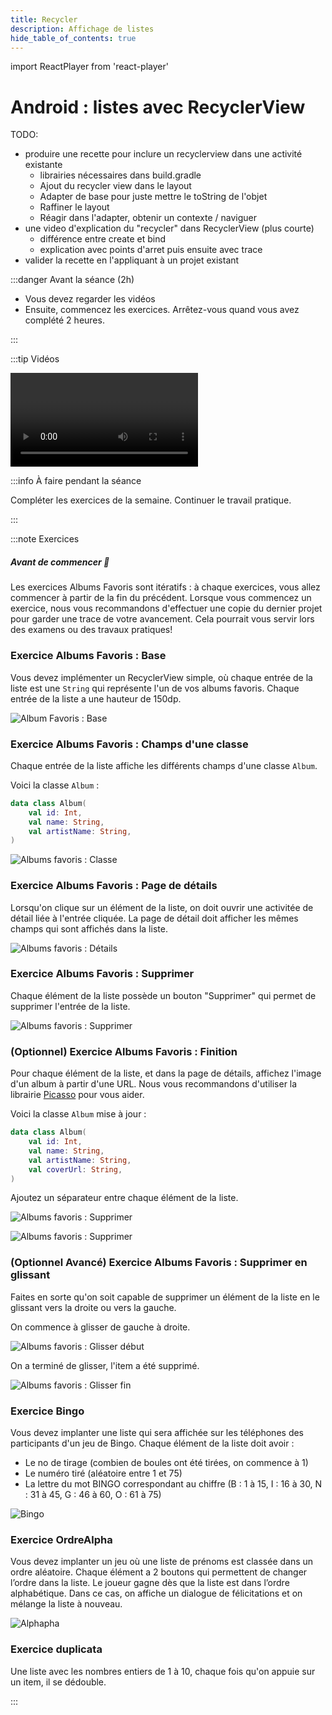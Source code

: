 ```yaml
---
title: Recycler
description: Affichage de listes
hide_table_of_contents: true
---
```


import ReactPlayer from 'react-player'

# Android : listes avec RecyclerView

<Row>

<Column>

TODO:

- produire une recette pour inclure un recyclerview dans une activité existante
  - librairies nécessaires dans build.gradle
  - Ajout du recycler view dans le layout
  - Adapter de base pour juste mettre le toString de l'objet
  - Raffiner le layout
  - Réagir dans l'adapter, obtenir un contexte / naviguer
- une video d'explication du "recycler" dans RecyclerView (plus courte)
  - différence entre create et bind
  - explication avec points d'arret puis ensuite avec trace
- valider la recette en l'appliquant à un projet existant

:::danger Avant la séance (2h)

- Vous devez regarder les vidéos
- Ensuite, commencez les exercices. Arrêtez-vous quand vous avez complété 2 heures.

:::

</Column>

<Column>

:::tip Vidéos

<Video url="https://youtu.be/nkGseYC3QAw" />

[Code après video 1](https://github.com/departement-info-cem/3N5-Prog3/tree/main/code/recyclerview)

<Video url="https://youtu.be/gtHix80YUx0" />

[Code après video 2](https://github.com/departement-info-cem/3N5-Prog3/tree/main/code/RecyclerView-Deboguage)

:::

</Column>

<Column>

:::info À faire pendant la séance

Compléter les exercices de la semaine. Continuer le travail pratique.

:::

</Column>

</Row>

:::note Exercices

##### Avant de commencer 🤔

Les exercices Albums Favoris sont itératifs : à chaque exercices, vous allez commencer à partir de la fin du précédent. Lorsque vous commencez un exercice, nous vous recommandons d'effectuer une copie du dernier projet pour garder une trace de votre avancement. Cela pourrait vous servir lors des examens ou des travaux pratiques!

### Exercice Albums Favoris : Base

<Row>

<Column size="9" >

Vous devez implémenter un RecyclerView simple, où chaque entrée de la liste est une `String` qui représente l'un de vos albums favoris. Chaque entrée de la liste a une hauteur de 150dp.

</Column>
<Column size="3" >

![Album Favoris : Base](_14-recycler/albums_favoris_base.png)

</Column>

</Row>

### Exercice Albums Favoris : Champs d'une classe

<Row>

<Column size="9" >

Chaque entrée de la liste affiche les différents champs d'une classe `Album`.

Voici la classe `Album` :

```kotlin
data class Album(
    val id: Int,
    val name: String,
    val artistName: String,
)
```

</Column>
<Column size="3" >

![Albums favoris : Classe](_14-recycler/albums_favoris_classe.png)

</Column>

</Row>

### Exercice Albums Favoris : Page de détails

<Row>

<Column size="9" >

Lorsqu'on clique sur un élément de la liste, on doit ouvrir une activitée de détail liée à l'entrée cliquée. La page de détail doit afficher les mêmes champs qui sont affichés dans la liste.

</Column>
<Column size="3" >

![Albums favoris : Détails](_14-recycler/albums_favoris_details.png)

</Column>
</Row>

### Exercice Albums Favoris : Supprimer

<Row>

<Column size="9" >

Chaque élément de la liste possède un bouton "Supprimer" qui permet de supprimer l'entrée de la liste.

</Column>
<Column size="3" >

![Albums favoris : Supprimer](_14-recycler/albums_favoris_supprimer.png)

</Column>
</Row>

### (Optionnel) Exercice Albums Favoris : Finition

<Row>

<Column size="6" >

Pour chaque élément de la liste, et dans la page de détails, affichez l'image d'un album à partir d'une URL. Nous vous recommandons d'utiliser la librairie [Picasso](https://square.github.io/picasso/) pour vous aider.

Voici la classe `Album` mise à jour :

```kotlin
data class Album(
    val id: Int,
    val name: String,
    val artistName: String,
    val coverUrl: String,
)
```

Ajoutez un séparateur entre chaque élément de la liste.

</Column>
<Column size="3" >

![Albums favoris : Supprimer](_14-recycler/albums_favoris_finition_item.png)

</Column>
<Column size="3" >

![Albums favoris : Supprimer](_14-recycler/albums_favoris_finition_details.png)

</Column>
</Row>

### (Optionnel Avancé) Exercice Albums Favoris : Supprimer en glissant

<Row>

<Column size="6" >

Faites en sorte qu'on soit capable de supprimer un élément de la liste en le glissant vers la droite ou vers la gauche.

</Column>
<Column size="3" >

On commence à glisser de gauche à droite.

![Albums favoris : Glisser début](_14-recycler/albums_favoris_glisser_debut.png)

</Column>
<Column size="3" >

On a terminé de glisser, l'item a été supprimé.

![Albums favoris : Glisser fin](_14-recycler/albums_favoris_glisser_fin.png)

</Column>
</Row>

### Exercice Bingo

Vous devez implanter une liste qui sera affichée sur les téléphones des participants d'un jeu de Bingo. Chaque élément de la liste doit avoir :

- Le no de tirage (combien de boules ont été tirées, on commence à 1)
- Le numéro tiré (aléatoire entre 1 et 75)
- La lettre du mot BINGO correspondant au chiffre (B : 1 à 15, I : 16 à 30, N : 31 à 45, G : 46 à 60, O : 61 à 75)

<Row>

<Column size="6">

![Bingo](_14-recycler/bingoList.png)

</Column>

</Row>

### Exercice OrdreAlpha

Vous devez implanter un jeu où une liste de prénoms est classée dans un ordre aléatoire. Chaque élément a 2 boutons qui permettent de changer l’ordre dans la liste. Le joueur gagne dès que la liste est dans l’ordre alphabétique. Dans ce cas, on affiche un dialogue de félicitations et on mélange la liste à nouveau.

![Alphapha](_14-recycler/Order.jpg)

### Exercice duplicata

Une liste avec les nombres entiers de 1 à 10, chaque fois qu'on appuie sur un item, il se dédouble.

:::
